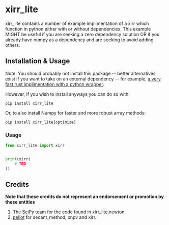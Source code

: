 # xirr_lite

xirr_lite contains a number of example implimentation of a xirr which function in python either with or without dependencies.
This example MIGHT be useful if you are seeking a zero dependency solution OR if you already have numpy as a dependency and are seeking to avoid adding others.


## Installation & Usage
Note: You should probably not install this package -- better alternatives exist if you want to take on an external dependency -- for example, [a very fast rust implimentation with a python wrapper](https://github.com/Anexen/pyxirr).

However, if you wish to install anyways you can do so with:

`pip install xirr_lite`

Or, to also install Numpy for faster and more robust array methods:

`pip install xirr_lite[optimize]`

### Usage
``` python
from xirr_lite import xirr


print(xirr(
    # TBD
))

```

## Credits
__Note that these credits do not represent an endorsement or promotion by these entities__
1. The [SciPy](https://github.com/scipy/scipy) team for the code found in xirr_lite.newton.
2. [peliot](https://github.com/peliot) for secant_method, xnpv and xirr.